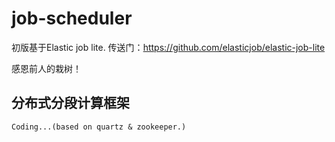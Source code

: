 # job-scheduler


初版基于Elastic job lite.  传送门：https://github.com/elasticjob/elastic-job-lite 

感恩前人的栽树！

## 分布式分段计算框架

	Coding...(based on quartz & zookeeper.)


